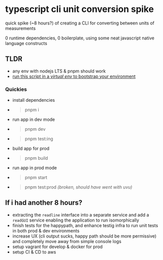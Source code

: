 # typescript cli unit conversion spike

quick spike (~8 hours?) of creating a CLI for converting between units of measurements

0 runtime dependencies, 0 boilerplate, using some neat javascript native language constructs

## TLDR

- any env with nodejs LTS & pnpm should work
- [run this script in a *virtual env* to bootstrap your environment](https://github.com/noahehall/theBookOfNoah/blob/master/linux/.install_node.sh)

### Quickies

- install dependencies

- > pnpm i

- run app in dev mode

- > pnpm dev
- > pnpm test:ing

- build app for prod

- > pnpm build

- run app in prod mode

- > pnpm start
- > pnpm test:prod *(broken, should have went with uvu)*

## If i had another 8 hours?

- extracting the `readline` interface into a separate service and add a `readGUI` service enabling the application to run isomorphically
- finish tests for the happypath, and enhance testig infra to run unit tests in both prod & dev environments
- increase UX (cli output sucks, happy path should be more permissive) and completely move away from simple console logs
- setup vagrant for develop & docker for prod
- setup CI & CD to aws
